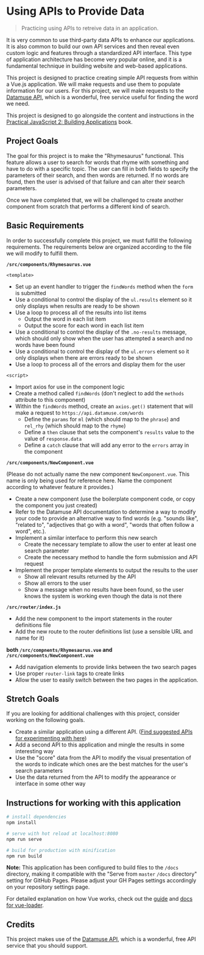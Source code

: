 # Using APIs to Provide Data


> Practicing using APIs to retreive data in an application.

It is very common to use third-party data APIs to enhance our applications. It
is also common to build our own API services and then reveal even custom logic
and features through a standardized API interface. This type of application
architecture has become very popular online, and it is a fundamental technique
in building website and web-based applications.

This project is designed to practice creating simple API requests from within a
Vue.js application. We will make requests and use them to populate information
for our users. For this project, we will make requests to the [Datamuse API](http://www.datamuse.com/api/),
which is a wonderful, free service useful for finding the word we need.

This project is designed to go alongside the content and instructions in the
[Practical JavaScript 2: Building Applications](https://suwebdev.github.io/WATS-4000-gitbook/using-api-data/) book.

## Project Goals
The goal for this project is to make the "Rhymesaurus" functional. This feature
allows a user to search for words that rhyme with something and have to do with
a specific topic. The user can fill in both fields to specify the parameters of
their search, and then words are returned. If no words are found, then the user
is advised of that failure and can alter their search parameters.

Once we have completed that, we will be challenged to create another component
from scratch that performs a different kind of search.

## Basic Requirements
In order to successfully complete this project, we must fulfill the following
requirements. The requirements below are organized according to the file we will
modify to fulfill them.

**`/src/components/Rhymesaurus.vue`**

`<template>`

* Set up an event handler to trigger the `findWords` method when the `form` is submitted
* Use a conditional to control the display of the `ul.results` element so it only displays when results are ready to be shown
* Use a loop to process all of the results into list items
    * Output the word in each list item
    * Output the score for each word in each list item
* Use a conditional to control the display of the `.no-results` message, which should only show when the user has attempted a search and no words have been found
* Use a conditional to control the display of the `ul.errors` element so it only displays when there are errors ready to be shown
* Use a loop to process all of the errors and display them for the user

`<script>`

* Import axios for use in the component logic
* Create a method called `findWords` (don't neglect to add the `methods` attribute to this component)
* Within the `findWords` method, create an `axios.get()` statement that will make a request to `https://api.datamuse.com/words`
    * Define the `params` for `ml` (which should map to the `phrase`) and `rel_rhy` (which should map to the `rhyme`)
    * Define a `then` clause that sets the component's `results` value to the value of `response.data`
    * Define a `catch` clause that will add any error to the `errors` array in the component

**`/src/components/NewComponent.vue`**

(Please do not actually name the new component `NewComponent.vue`. This name is only being used for reference here. Name the component according to whatever feature it provides.)

* Create a new component (use the boilerplate component code, or copy the component you just created)
* Refer to the Datamuse API documentation to determine a way to modify your code to provide an alternative way to find words (e.g. "sounds like", "related to", "adjectives that go with a word", "words that often follow a word", etc.).
* Implement a similar interface to perform this new search
    * Create the necessary template to allow the user to enter at least one search parameter
    * Create the necessary method to handle the form submission and API request
* Implement the proper template elements to output the results to the user
    * Show all relevant results returned by the API
    * Show all errors to the user
    * Show a message when no results have been found, so the user knows the system is working even though the data is not there

**`/src/router/index.js`**

* Add the new component to the import statements in the router definitions file
* Add the new route to the router definitions list (use a sensible URL and name for it)

**both `/src/compnents/Rhymesaurus.vue` and `/src/components/NewComponent.vue`**

* Add navigation elements to provide links between the two search pages
* Use proper `router-link` tags to create links
* Allow the user to easily switch between the two pages in the application.

## Stretch Goals
If you are looking for additional challenges with this project, consider working
on the following goals.

* Create a similar application using a different API. ([Find suggested APIs for experimenting with here](https://suwebdev.github.io/WATS-4000-gitbook/appendices/appendix-b-api-suggestions.html))
* Add a second API to this application and mingle the results in some interesting way
* Use the "score" data from the API to modify the visual presentation of the words to indicate which ones are the best matches for the user's search parameters
* Use the data returned from the API to modify the appearance or interface in some other way

## Instructions for working with this application

``` bash
# install dependencies
npm install

# serve with hot reload at localhost:8080
npm run serve

# build for production with minification
npm run build

```

**Note:** This application has been configured to build files to the `/docs` directory, making it compatible with the "Serve from `master` `/docs` directory" setting for GitHub Pages. Please adjust your GH Pages settings accordingly on your repository settings page.

For detailed explanation on how Vue works, check out the [guide](https://cli.vuejs.org/guide/) and [docs for vue-loader](https://cli.vuejs.org/config/#css-loaderoptions).

## Credits
This project makes use of the [Datamuse API](http://www.datamuse.com/api/), which is a wonderful, free API service that you should support.